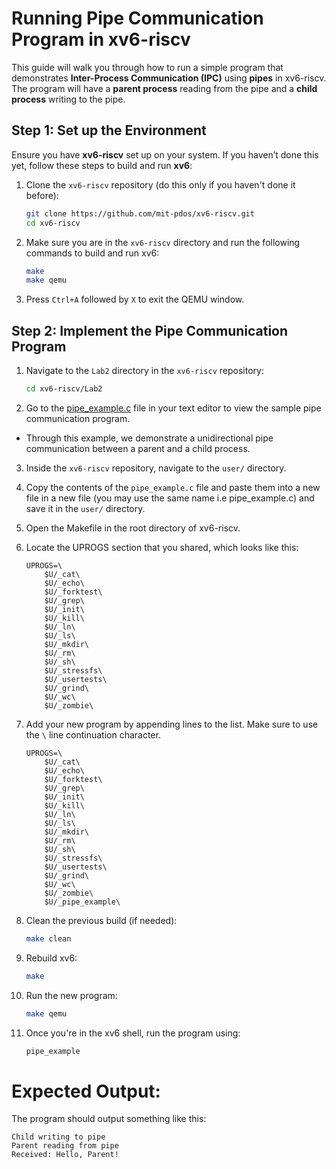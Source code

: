 # Running Pipe Communication Program in xv6-riscv

This guide will walk you through how to run a simple program that demonstrates **Inter-Process Communication (IPC)** using **pipes** in xv6-riscv. The program will have a **parent process** reading from the pipe and a **child process** writing to the pipe.

## Step 1: Set up the Environment
Ensure you have **xv6-riscv** set up on your system. If you haven’t done this yet, follow these steps to build and run **xv6**:

1. Clone the `xv6-riscv` repository (do this only if you haven't done it before):
    ```bash
   git clone https://github.com/mit-pdos/xv6-riscv.git
   cd xv6-riscv
    ```
2. Make sure you are in the `xv6-riscv` directory and run the following commands to build and run xv6:
    ```bash
    make
    make qemu
    ```
3. Press `Ctrl+A` followed by `X` to exit the QEMU window.

## Step 2: Implement the Pipe Communication Program

1. Navigate to the `Lab2` directory in the `xv6-riscv` repository:
    ```bash
    cd xv6-riscv/Lab2
    ```
2. Go to the [pipe_example.c](./pipe_example.c) file in your text editor to view the sample pipe communication program.
 - Through this example, we demonstrate a unidirectional pipe communication between a parent and a child process. 

3. Inside the `xv6-riscv` repository, navigate to the `user/` directory.

4. Copy the contents of the `pipe_example.c` file and paste them into a new file in a new file (you may use the same name i.e pipe_example.c) and save it in the `user/` directory.

5. Open the Makefile in the root directory of xv6-riscv.

6. Locate the UPROGS section that you shared, which looks like this:

    ```make
    UPROGS=\
        $U/_cat\
        $U/_echo\
        $U/_forktest\
        $U/_grep\
        $U/_init\
        $U/_kill\
        $U/_ln\
        $U/_ls\
        $U/_mkdir\
        $U/_rm\
        $U/_sh\
        $U/_stressfs\
        $U/_usertests\
        $U/_grind\
        $U/_wc\
        $U/_zombie\
    ```
7. Add your new program by appending lines to the list. Make sure to use the `\` line continuation character.
    ```make
    UPROGS=\
        $U/_cat\
        $U/_echo\
        $U/_forktest\
        $U/_grep\
        $U/_init\
        $U/_kill\
        $U/_ln\
        $U/_ls\
        $U/_mkdir\
        $U/_rm\
        $U/_sh\
        $U/_stressfs\
        $U/_usertests\
        $U/_grind\
        $U/_wc\
        $U/_zombie\
        $U/_pipe_example\
    ```
8. Clean the previous build (if needed):
    ```bash
    make clean
    ```
9. Rebuild xv6:
    ```bash
    make
    ```
10. Run the new program:
    ```bash
    make qemu
    ```
11. Once you're in the xv6 shell, run the program using:
    ```bash
    pipe_example
    ```

# Expected Output:
The program should output something like this:

```
Child writing to pipe
Parent reading from pipe
Received: Hello, Parent!

```








 
